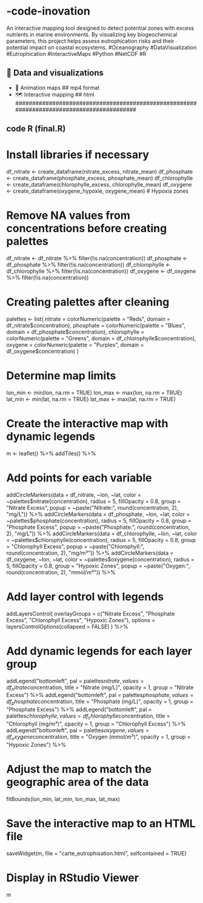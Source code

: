 # -code-inovation
An interactive mapping tool designed to detect potential zones with excess nutrients in marine environments. By visualizing key biogeochemical parameters, this project helps assess eutrophication risks and their potential impact on coastal ecosystems.
#Oceanography #DataVisualization #Eutrophication #InteractiveMaps #Python #NetCDF #R

## 📌 Data and visualizations
- 🌊 Animation maps ## mp4 format
- 🗺️ Interactive mapping ## html 
##########################################################################################
##  code R (final.R)
# Install libraries if necessary

df_nitrate <- create_dataframe(nitrate_excess, nitrate_mean)
df_phosphate <- create_dataframe(phosphate_excess, phosphate_mean)
df_chlorophylle <- create_dataframe(chlorophylle_excess, chlorophylle_mean)
df_oxygene <- create_dataframe(oxygene_hypoxie, oxygene_mean)  # Hypoxia zones

# Remove NA values from concentrations before creating palettes
df_nitrate <- df_nitrate %>% filter(!is.na(concentration))
df_phosphate <- df_phosphate %>% filter(!is.na(concentration))
df_chlorophylle <- df_chlorophylle %>% filter(!is.na(concentration))
df_oxygene <- df_oxygene %>% filter(!is.na(concentration))

# Creating palettes after cleaning
palettes <- list(
  nitrate = colorNumeric(palette = "Reds", domain = df_nitrate$concentration),
  phosphate = colorNumeric(palette = "Blues", domain = df_phosphate$concentration),
  chlorophylle = colorNumeric(palette = "Greens", domain = df_chlorophylle$concentration),
  oxygene = colorNumeric(palette = "Purples", domain = df_oxygene$concentration)
)

# Determine map limits
lon_min <- min(lon, na.rm = TRUE)
lon_max <- max(lon, na.rm = TRUE)
lat_min <- min(lat, na.rm = TRUE)
lat_max <- max(lat, na.rm = TRUE)

# Create the interactive map with dynamic legends
m <- leaflet() %>%
  addTiles() %>%
  
  # Add points for each variable
  addCircleMarkers(data = df_nitrate, ~lon, ~lat, color = ~palettes$nitrate(concentration), radius = 5, fillOpacity = 0.8, group = "Nitrate Excess", popup = ~paste("Nitrate:", round(concentration, 2), "mg/L")) %>%
  addCircleMarkers(data = df_phosphate, ~lon, ~lat, color = ~palettes$phosphate(concentration), radius = 5, fillOpacity = 0.8, group = "Phosphate Excess", popup = ~paste("Phosphate:", round(concentration, 2), "mg/L")) %>%
  addCircleMarkers(data = df_chlorophylle, ~lon, ~lat, color = ~palettes$chlorophylle(concentration), radius = 5, fillOpacity = 0.8, group = "Chlorophyll Excess", popup = ~paste("Chlorophyll:", round(concentration, 2), "mg/m³")) %>%
  addCircleMarkers(data = df_oxygene, ~lon, ~lat, color = ~palettes$oxygene(concentration), radius = 5, fillOpacity = 0.8, group = "Hypoxic Zones", popup = ~paste("Oxygen:", round(concentration, 2), "mmol/m³")) %>%
  
  # Add layer control with legends
  addLayersControl(
    overlayGroups = c("Nitrate Excess", "Phosphate Excess", "Chlorophyll Excess", "Hypoxic Zones"),
    options = layersControlOptions(collapsed = FALSE)
  ) %>%
  
  # Add dynamic legends for each layer group
  addLegend("bottomleft", pal = palettes$nitrate, values = df_nitrate$concentration, title = "Nitrate (mg/L)", opacity = 1, group = "Nitrate Excess") %>%
  addLegend("bottomleft", pal = palettes$phosphate, values = df_phosphate$concentration, title = "Phosphate (mg/L)", opacity = 1, group = "Phosphate Excess") %>%
  addLegend("bottomleft", pal = palettes$chlorophylle, values = df_chlorophylle$concentration, title = "Chlorophyll (mg/m³)", opacity = 1, group = "Chlorophyll Excess") %>%
  addLegend("bottomleft", pal = palettes$oxygene, values = df_oxygene$concentration, title = "Oxygen (mmol/m³)", opacity = 1, group = "Hypoxic Zones") %>%
  
  # Adjust the map to match the geographic area of the data
  fitBounds(lon_min, lat_min, lon_max, lat_max)

# Save the interactive map to an HTML file
saveWidget(m, file = "carte_eutrophisation.html", selfcontained = TRUE)

# Display in RStudio Viewer
m

